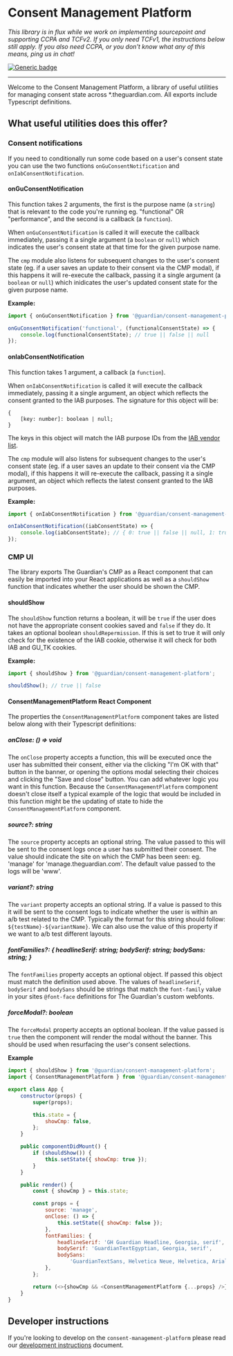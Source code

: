# Consent Management Platform

_This library is in flux while we work on implementing sourcepoint and supporting CCPA and TCFv2. If you only need TCFv1, the instructions below still apply. If you also need CCPA, or you don't know what any of this means, ping us in chat!_

[![Generic badge](https://img.shields.io/badge/google-chat-259082.svg)](https://chat.google.com/room/AAAAhlhgDTU)

---

Welcome to the Consent Management Platform, a library of useful utilities for managing consent state across \*.theguardian.com. All exports include Typescript definitions.

## What useful utilities does this offer?

### Consent notifications

If you need to conditionally run some code based on a user's consent state you can use the two functions `onGuConsentNotification` and `onIabConsentNotification`.

#### onGuConsentNotification

This function takes 2 arguments, the first is the purpose name (a `string`) that is relevant to the code you're running eg. "functional" OR "performance", and the second is a callback (a `function`).

When `onGuConsentNotification` is called it will execute the callback immediately, passing it a single argument (a `boolean` or `null`) which indicates the user's consent state at that time for the given purpose name.

The `cmp` module also listens for subsequent changes to the user's consent state (eg. if a user saves an update to their consent via the CMP modal), if this happens it will re-execute the callback, passing it a single argument (a `boolean` or `null`) which inidicates the user's updated consent state for the given purpose name.

**Example:**

```js
import { onGuConsentNotification } from '@guardian/consent-management-platform';

onGuConsentNotification('functional', (functionalConsentState) => {
	console.log(functionalConsentState); // true || false || null
});
```

#### onIabConsentNotification

This function takes 1 argument, a callback (a `function`).

When `onIabConsentNotification` is called it will execute the callback immediately, passing it a single argument, an object which reflects the consent granted to the IAB purposes. The signature for this object will be:

```
{
    [key: number]: boolean | null;
}
```

The keys in this object will match the IAB purpose IDs from the [IAB vendor list](https://vendorlist.consensu.org/vendorlist.json).

The `cmp` module will also listens for subsequent changes to the user's consent state (eg. if a user saves an update to their consent via the CMP modal), if this happens it will re-execute the callback, passing it a single argument, an object which reflects the latest consent granted to the IAB purposes.

**Example:**

```js
import { onIabConsentNotification } from '@guardian/consent-management-platform';

onIabConsentNotification((iabConsentState) => {
	console.log(iabConsentState); // { 0: true || false || null, 1: true || false || null, ... }
});
```

### CMP UI

The library exports The Guardian's CMP as a React component that can easily be imported into your React applications as well as a `shouldShow` function that indicates whether the user should be shown the CMP.

#### shouldShow

The `shouldShow` function returns a boolean, it will be `true` if the user does not have the appropriate consent cookies saved and `false` if they do. It takes an optional boolean `shouldRepermission`. If this is set to true it will only check for the existence of the IAB cookie, otherwise it will check for both IAB and GU_TK cookies.

**Example:**

```js
import { shouldShow } from '@guardian/consent-management-platform';

shouldShow(); // true || false
```

#### ConsentManagementPlatform React Component

The properties the `ConsentManagementPlatform` component takes are listed below along with their Typescript definitions:

##### onClose: () => void

The `onClose` property accepts a function, this will be executed once the user has submitted their consent, either via the clicking "I'm OK with that" button in the banner, or opening the options modal selecting their choices and clicking the "Save and close" button. You can add whatever logic you want in this function. Because the `ConsentManagementPlatform` component doesn't close itself a typical example of the logic that would be included in this function might be the updating of state to hide the `ConsentManagementPlatform` component.

##### source?: string

The `source` property accepts an optional string. The value passed to this will be sent to the consent logs once a user has submitted their consent. The value should indicate the site on which the CMP has been seen: eg. 'manage' for 'manage.theguardian.com'. The default value passed to the logs will be 'www'.

##### variant?: string

The `variant` property accepts an optional string. If a value is passed to this it will be sent to the consent logs to indicate whether the user is within an a/b test related to the CMP. Typically the format for this string should follow: `${testName}-${variantName}`. We can also use the value of this property if we want to a/b test different layouts.

##### fontFamilies?: { headlineSerif: string; bodySerif: string; bodySans: string; }

The `fontFamilies` property accepts an optional object. If passed this object must match the definition used above. The values of `headlineSerif`, `bodySerif` and `bodySans` should be strings that match the `font-family` value in your sites `@font-face` definitions for The Guardian's custom webfonts.

##### forceModal?: boolean

The `forceModal` property accepts an optional boolean. If the value passed is `true` then the component will render the modal without the banner. This should be used when resurfacing the user's consent selections.

**Example**

```js
import { shouldShow } from '@guardian/consent-management-platform';
import { ConsentManagementPlatform } from '@guardian/consent-management-platform/dist/ConsentManagementPlatform';

export class App {
    constructor(props) {
        super(props);

        this.state = {
            showCmp: false,
        };
    }

    public componentDidMount() {
        if (shouldShow()) {
            this.setState({ showCmp: true });
        }
    }

    public render() {
        const { showCmp } = this.state;

        const props = {
            source: 'manage',
            onClose: () => {
                this.setState({ showCmp: false });
            },
            fontFamilies: {
                headlineSerif: 'GH Guardian Headline, Georgia, serif',
                bodySerif: 'GuardianTextEgyptian, Georgia, serif',
                bodySans:
                    'GuardianTextSans, Helvetica Neue, Helvetica, Arial, Lucida Grande, sans-serif',
            },
        };

        return (<>{showCmp && <ConsentManagementPlatform {...props} />}</>);
    }
}
```

## Developer instructions

If you're looking to develop on the `consent-management-platform` please read our [development instructions](docs/01-development-instructions.md) document.

